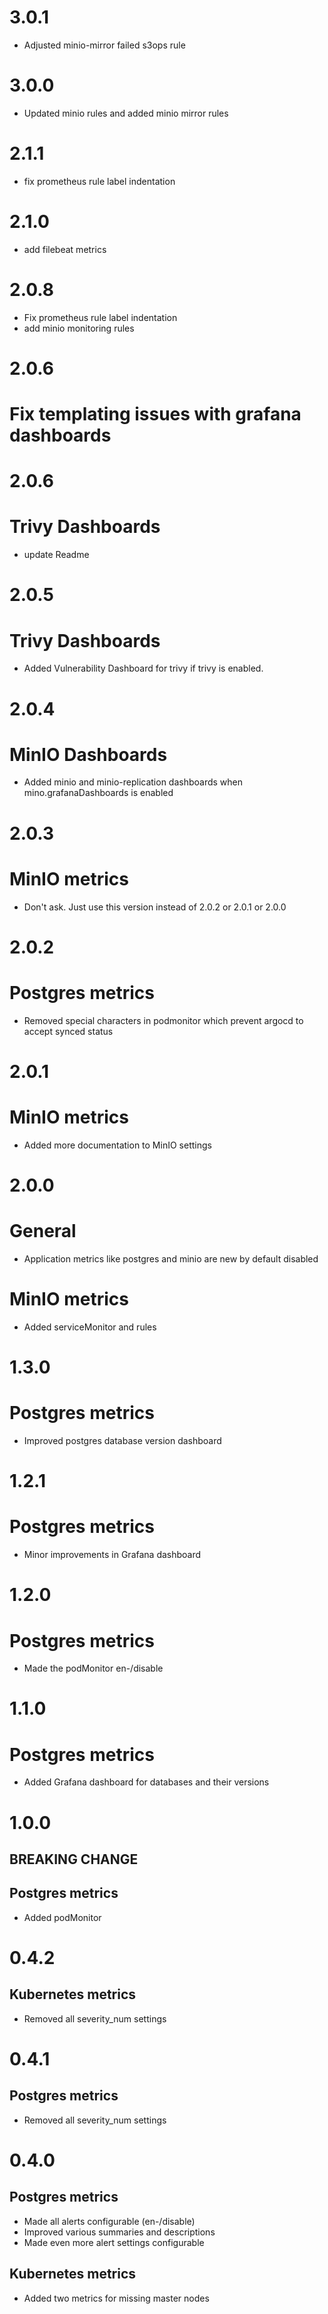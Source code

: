 # 3.0.1
- Adjusted minio-mirror failed s3ops rule

# 3.0.0
- Updated minio rules and added minio mirror rules

# 2.1.1
- fix prometheus rule label indentation

# 2.1.0
- add filebeat metrics

# 2.0.8

- Fix prometheus rule label indentation
- add minio monitoring rules

# 2.0.6

# Fix templating issues with grafana dashboards

# 2.0.6
# Trivy Dashboards
- update Readme

# 2.0.5
# Trivy Dashboards
- Added Vulnerability Dashboard for trivy if trivy is enabled.

# 2.0.4
# MinIO Dashboards
- Added minio and minio-replication dashboards when mino.grafanaDashboards is enabled

# 2.0.3
# MinIO metrics
- Don't ask. Just use this version instead of 2.0.2 or 2.0.1 or 2.0.0

# 2.0.2
# Postgres metrics
- Removed special characters in podmonitor which prevent argocd to accept synced status

# 2.0.1
# MinIO metrics
- Added more documentation to MinIO settings

# 2.0.0
# General
- Application metrics like postgres and minio are new by default disabled

# MinIO metrics
- Added serviceMonitor and rules

# 1.3.0
# Postgres metrics
- Improved postgres database version dashboard

# 1.2.1
# Postgres metrics
- Minor improvements in Grafana dashboard

# 1.2.0
# Postgres metrics
- Made the podMonitor en-/disable

# 1.1.0
# Postgres metrics
- Added Grafana dashboard for databases and their versions

# 1.0.0
## BREAKING CHANGE
## Postgres metrics
- Added podMonitor

# 0.4.2
## Kubernetes metrics
- Removed all severity_num settings

# 0.4.1
## Postgres metrics
- Removed all severity_num settings

# 0.4.0
## Postgres metrics
- Made all alerts configurable (en-/disable)
- Improved various summaries and descriptions
- Made even more alert settings configurable

## Kubernetes metrics
- Added two metrics for missing master nodes
